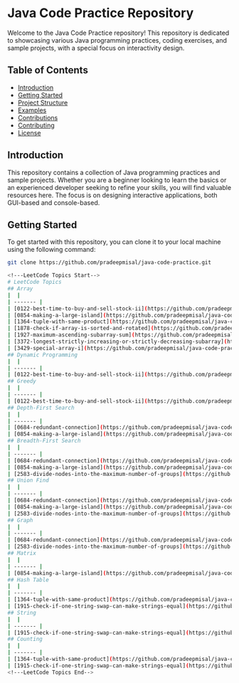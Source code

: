 # Java Code Practice Repository

Welcome to the Java Code Practice repository! This repository is dedicated to showcasing various Java programming practices, coding exercises, and sample projects, with a special focus on interactivity design.

## Table of Contents

- [Introduction](#introduction)
- [Getting Started](#getting-started)
- [Project Structure](#project-structure)
- [Examples](#examples)
- [Contributions](#contributions)
- [Contributing](#contributing)
- [License](#license)

## Introduction

This repository contains a collection of Java programming practices and sample projects. Whether you are a beginner looking to learn the basics or an experienced developer seeking to refine your skills, you will find valuable resources here. The focus is on designing interactive applications, both GUI-based and console-based.

## Getting Started

To get started with this repository, you can clone it to your local machine using the following command:

```bash
git clone https://github.com/pradeepmisal/java-code-practice.git

<!---LeetCode Topics Start-->
# LeetCode Topics
## Array
|  |
| ------- |
| [0122-best-time-to-buy-and-sell-stock-ii](https://github.com/pradeepmisal/java-code-practice/tree/master/0122-best-time-to-buy-and-sell-stock-ii) |
| [0854-making-a-large-island](https://github.com/pradeepmisal/java-code-practice/tree/master/0854-making-a-large-island) |
| [1364-tuple-with-same-product](https://github.com/pradeepmisal/java-code-practice/tree/master/1364-tuple-with-same-product) |
| [1878-check-if-array-is-sorted-and-rotated](https://github.com/pradeepmisal/java-code-practice/tree/master/1878-check-if-array-is-sorted-and-rotated) |
| [1927-maximum-ascending-subarray-sum](https://github.com/pradeepmisal/java-code-practice/tree/master/1927-maximum-ascending-subarray-sum) |
| [3372-longest-strictly-increasing-or-strictly-decreasing-subarray](https://github.com/pradeepmisal/java-code-practice/tree/master/3372-longest-strictly-increasing-or-strictly-decreasing-subarray) |
| [3429-special-array-i](https://github.com/pradeepmisal/java-code-practice/tree/master/3429-special-array-i) |
## Dynamic Programming
|  |
| ------- |
| [0122-best-time-to-buy-and-sell-stock-ii](https://github.com/pradeepmisal/java-code-practice/tree/master/0122-best-time-to-buy-and-sell-stock-ii) |
## Greedy
|  |
| ------- |
| [0122-best-time-to-buy-and-sell-stock-ii](https://github.com/pradeepmisal/java-code-practice/tree/master/0122-best-time-to-buy-and-sell-stock-ii) |
## Depth-First Search
|  |
| ------- |
| [0684-redundant-connection](https://github.com/pradeepmisal/java-code-practice/tree/master/0684-redundant-connection) |
| [0854-making-a-large-island](https://github.com/pradeepmisal/java-code-practice/tree/master/0854-making-a-large-island) |
## Breadth-First Search
|  |
| ------- |
| [0684-redundant-connection](https://github.com/pradeepmisal/java-code-practice/tree/master/0684-redundant-connection) |
| [0854-making-a-large-island](https://github.com/pradeepmisal/java-code-practice/tree/master/0854-making-a-large-island) |
| [2583-divide-nodes-into-the-maximum-number-of-groups](https://github.com/pradeepmisal/java-code-practice/tree/master/2583-divide-nodes-into-the-maximum-number-of-groups) |
## Union Find
|  |
| ------- |
| [0684-redundant-connection](https://github.com/pradeepmisal/java-code-practice/tree/master/0684-redundant-connection) |
| [0854-making-a-large-island](https://github.com/pradeepmisal/java-code-practice/tree/master/0854-making-a-large-island) |
| [2583-divide-nodes-into-the-maximum-number-of-groups](https://github.com/pradeepmisal/java-code-practice/tree/master/2583-divide-nodes-into-the-maximum-number-of-groups) |
## Graph
|  |
| ------- |
| [0684-redundant-connection](https://github.com/pradeepmisal/java-code-practice/tree/master/0684-redundant-connection) |
| [2583-divide-nodes-into-the-maximum-number-of-groups](https://github.com/pradeepmisal/java-code-practice/tree/master/2583-divide-nodes-into-the-maximum-number-of-groups) |
## Matrix
|  |
| ------- |
| [0854-making-a-large-island](https://github.com/pradeepmisal/java-code-practice/tree/master/0854-making-a-large-island) |
## Hash Table
|  |
| ------- |
| [1364-tuple-with-same-product](https://github.com/pradeepmisal/java-code-practice/tree/master/1364-tuple-with-same-product) |
| [1915-check-if-one-string-swap-can-make-strings-equal](https://github.com/pradeepmisal/java-code-practice/tree/master/1915-check-if-one-string-swap-can-make-strings-equal) |
## String
|  |
| ------- |
| [1915-check-if-one-string-swap-can-make-strings-equal](https://github.com/pradeepmisal/java-code-practice/tree/master/1915-check-if-one-string-swap-can-make-strings-equal) |
## Counting
|  |
| ------- |
| [1364-tuple-with-same-product](https://github.com/pradeepmisal/java-code-practice/tree/master/1364-tuple-with-same-product) |
| [1915-check-if-one-string-swap-can-make-strings-equal](https://github.com/pradeepmisal/java-code-practice/tree/master/1915-check-if-one-string-swap-can-make-strings-equal) |
<!---LeetCode Topics End-->